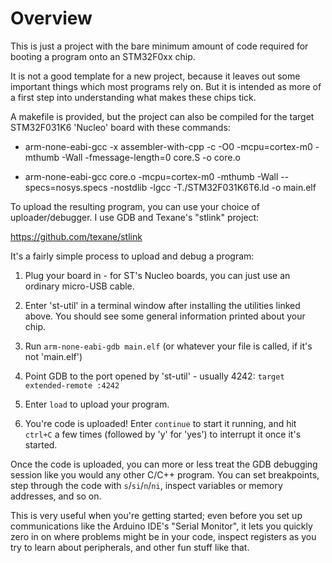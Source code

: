# Overview

This is just a project with the bare minimum amount of code required for booting a program onto an STM32F0xx chip.

It is not a good template for a new project, because it leaves out some important things which most programs rely on. But it is intended as more of a first step into understanding what makes these chips tick.

A makefile is provided, but the project can also be compiled for the target STM32F031K6 'Nucleo' board with these commands:

* arm-none-eabi-gcc -x assembler-with-cpp -c -O0 -mcpu=cortex-m0 -mthumb -Wall -fmessage-length=0 core.S -o core.o

* arm-none-eabi-gcc core.o -mcpu=cortex-m0 -mthumb -Wall --specs=nosys.specs -nostdlib -lgcc -T./STM32F031K6T6.ld -o main.elf

To upload the resulting program, you can use your choice of uploader/debugger. I use GDB and Texane's "stlink" project:

https://github.com/texane/stlink

It's a fairly simple process to upload and debug a program:

1. Plug your board in - for ST's Nucleo boards, you can just use an ordinary micro-USB cable.

2. Enter 'st-util' in a terminal window after installing the utilities linked above. You should see some general information printed about your chip.

3. Run `arm-none-eabi-gdb main.elf` (or whatever your file is called, if it's not 'main.elf')

4. Point GDB to the port opened by 'st-util' - usually 4242: `target extended-remote :4242`

5. Enter `load` to upload your program.

6. You're code is uploaded! Enter `continue` to start it running, and hit `ctrl+C` a few times (followed by 'y' for 'yes') to interrupt it once it's started.

Once the code is uploaded, you can more or less treat the GDB debugging session like you would any other C/C++ program. You can set breakpoints, step through the code with `s`/`si`/`n`/`ni`, inspect variables or memory addresses, and so on.

This is very useful when you're getting started; even before you set up communications like the Arduino IDE's "Serial Monitor", it lets you quickly zero in on where problems might be in your code, inspect registers as you try to learn about peripherals, and other fun stuff like that.
